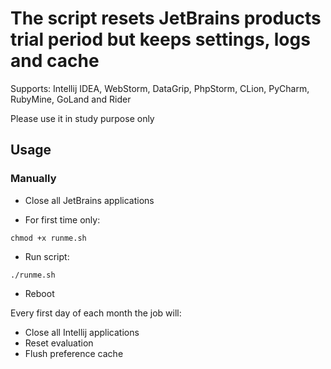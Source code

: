 # The script resets JetBrains products trial period but keeps settings, logs and cache

Supports: Intellij IDEA, WebStorm, DataGrip, PhpStorm, CLion, PyCharm, RubyMine, GoLand and Rider

Please use it in study purpose only

## Usage
### Manually

- Close all JetBrains applications

- For first time only:
```shell script
chmod +x runme.sh
```
- Run script:
```shell script
./runme.sh
```
- Reboot

Every first day of each month the job will:
- Close all Intellij applications
- Reset evaluation
- Flush preference cache
